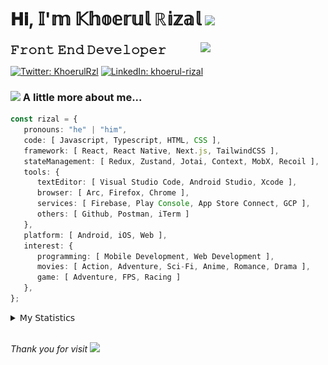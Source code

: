 <h1> 𝐇𝐢, 𝕀'𝕞 𝕂𝕙𝕠𝕖𝕣𝕦𝕝 ℝ𝕚𝕫𝕒𝕝 <img src="https://media.giphy.com/media/mGcNjsfWAjY5AEZNw6/giphy.gif" width="50"></h1>
<img align='right' src="https://media.giphy.com/media/v1.Y2lkPTc5MGI3NjExOWI2ajR2NGJubzBsZHFuaHMwajRrcDNsNXJwOG8yb3F0NjhkNXF4OSZlcD12MV9pbnRlcm5hbF9naWZfYnlfaWQmY3Q9cw/fkZukR450RQ1qnGaq9/giphy.gif" width="200">
<strong style="font-size:20px;">𝙵𝚛𝚘𝚗𝚝 𝙴𝚗𝚍 𝙳𝚎𝚟𝚎𝚕𝚘𝚙𝚎𝚛</strong>
</p></em>

[![Twitter: KhoerulRzl](https://img.shields.io/twitter/follow/KhoerulRzl?style=social)](https://twitter.com/KhoerulRzl)
[![LinkedIn: khoerul-rizal](https://img.shields.io/badge/khoerul--rizal-blue?style=flat-square&logo=Linkedin&logoColor=white&link=https://www.linkedin.com/in/khoerul-rizal/)](https://www.linkedin.com/in/khoerul-rizal/)

### <img src="https://media.giphy.com/media/VgCDAzcKvsR6OM0uWg/giphy.gif" width="50"> A little more about me...

```typescript
const rizal = {
   pronouns: "he" | "him",
   code: [ Javascript, Typescript, HTML, CSS ],
   framework: [ React, React Native, Next.js, TailwindCSS ],
   stateManagement: [ Redux, Zustand, Jotai, Context, MobX, Recoil ],
   tools: {
      textEditor: [ Visual Studio Code, Android Studio, Xcode ],
      browser: [ Arc, Firefox, Chrome ],
      services: [ Firebase, Play Console, App Store Connect, GCP ],
      others: [ Github, Postman, iTerm ]
   },
   platform: [ Android, iOS, Web ],
   interest: {
      programming: [ Mobile Development, Web Development ],
      movies: [ Action, Adventure, Sci-Fi, Anime, Romance, Drama ],
      game: [ Adventure, FPS, Racing ]
   },
};
```

<details>
  <summary>𝖬𝗒 𝖲𝗍𝖺𝗍𝗂𝗌𝗍𝗂𝖼𝗌</summary><br/>
   
<!--START_SECTION:waka-->
![Code Time](http://img.shields.io/badge/Code%20Time-944%20hrs%2058%20mins-blue)

![Profile Views](http://img.shields.io/badge/Profile%20Views-20-blue)

**🐱 My GitHub Data** 

> 📦 168.5 kB Used in GitHub's Storage 
 > 
> 🏆 1,266 Contributions in the Year 2024
 > 
> 💼 Opted to Hire
 > 
> 📜 32 Public Repositories 
 > 
> 🔑 8 Private Repositories 
 > 
**I'm an Early 🐤** 

```text
🌞 Morning                12687 commits       █████████░░░░░░░░░░░░░░░░   34.91 % 
🌆 Daytime                16022 commits       ███████████░░░░░░░░░░░░░░   44.09 % 
🌃 Evening                7482 commits        █████░░░░░░░░░░░░░░░░░░░░   20.59 % 
🌙 Night                  148 commits         ░░░░░░░░░░░░░░░░░░░░░░░░░   00.41 % 
```
📅 **I'm Most Productive on Tuesday** 

```text
Monday                   7150 commits        █████░░░░░░░░░░░░░░░░░░░░   19.68 % 
Tuesday                  8200 commits        ██████░░░░░░░░░░░░░░░░░░░   22.57 % 
Wednesday                6014 commits        ████░░░░░░░░░░░░░░░░░░░░░   16.55 % 
Thursday                 6923 commits        █████░░░░░░░░░░░░░░░░░░░░   19.05 % 
Friday                   5346 commits        ████░░░░░░░░░░░░░░░░░░░░░   14.71 % 
Saturday                 1176 commits        █░░░░░░░░░░░░░░░░░░░░░░░░   03.24 % 
Sunday                   1530 commits        █░░░░░░░░░░░░░░░░░░░░░░░░   04.21 % 
```


📊 **This Week I Spent My Time On** 

```text
🕑︎ Time Zone: Asia/Jakarta

💬 Programming Languages: 
TypeScript               28 hrs 54 mins      ███████████░░░░░░░░░░░░░░   44.94 % 
Other                    13 hrs 16 mins      █████░░░░░░░░░░░░░░░░░░░░   20.64 % 
PHP                      6 hrs 59 mins       ███░░░░░░░░░░░░░░░░░░░░░░   10.86 % 
JavaScript               5 hrs 54 mins       ██░░░░░░░░░░░░░░░░░░░░░░░   09.18 % 
JSON                     3 hrs 33 mins       █░░░░░░░░░░░░░░░░░░░░░░░░   05.52 % 

🔥 Editors: 
VS Code                  47 hrs 51 mins      ███████████████████░░░░░░   74.41 % 
Slack                    8 hrs 47 mins       ███░░░░░░░░░░░░░░░░░░░░░░   13.67 % 
Figma                    2 hrs 54 mins       █░░░░░░░░░░░░░░░░░░░░░░░░   04.53 % 
Terminal                 2 hrs 5 mins        █░░░░░░░░░░░░░░░░░░░░░░░░   03.25 % 
iTerm2                   1 hr 36 mins        █░░░░░░░░░░░░░░░░░░░░░░░░   02.51 % 

💻 Operating System: 
Mac                      64 hrs 18 mins      █████████████████████████   100.00 % 
```

**I Mostly Code in JavaScript** 

```text
JavaScript               41 repos            ████████████████░░░░░░░░░   65.08 % 
TypeScript               13 repos            █████░░░░░░░░░░░░░░░░░░░░   20.63 % 
PHP                      2 repos             █░░░░░░░░░░░░░░░░░░░░░░░░   03.17 % 
Kotlin                   1 repo              ░░░░░░░░░░░░░░░░░░░░░░░░░   01.59 % 
Jupyter Notebook         1 repo              ░░░░░░░░░░░░░░░░░░░░░░░░░   01.59 % 
```



**Timeline**

![Lines of Code chart](https://raw.githubusercontent.com/khoerulrizal/khoerulrizal/main/assets/bar_graph.png)


 Last Updated on 30/08/2024 00:46:58 UTC
<!--END_SECTION:waka-->
</details>
<br/>

<em>Thank you for visit</em> <img src="https://media.giphy.com/media/v1.Y2lkPTc5MGI3NjExcHdvNm1qZWtjaGw0ZjdwM3Z3NnY2dHlueTVuODBta2FiY20wM2YybSZlcD12MV9pbnRlcm5hbF9naWZfYnlfaWQmY3Q9cw/tV25tpdKqdFa9x81k2/giphy.gif" width="40">
